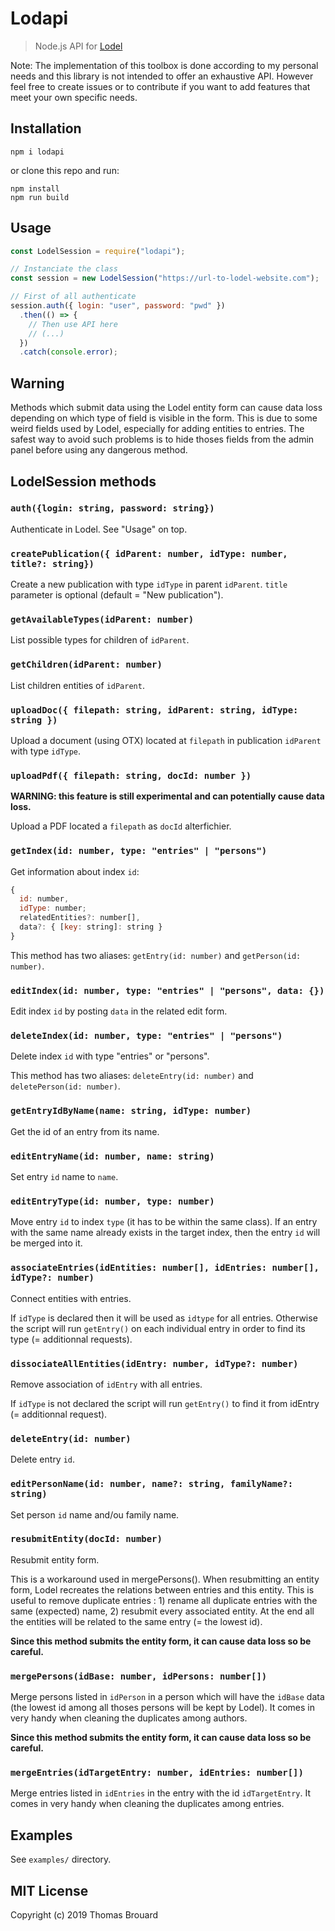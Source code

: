 # Lodapi

> Node.js API for [Lodel](https://github.com/OpenEdition/lodel/)

Note: The implementation of this toolbox is done according to my personal needs and this library is not intended to offer an exhaustive API. However feel free to create issues or to contribute if you want to add features that meet your own specific needs.

## Installation

```
npm i lodapi
```

or clone this repo and run:

```
npm install
npm run build
```

## Usage

```javascript
const LodelSession = require("lodapi");

// Instanciate the class
const session = new LodelSession("https://url-to-lodel-website.com");

// First of all authenticate
session.auth({ login: "user", password: "pwd" })
  .then(() => {
    // Then use API here
    // (...)
  })
  .catch(console.error);
```

## Warning

Methods which submit data using the Lodel entity form can cause data loss depending on which type of field is visible in the form. This is due to some weird fields used by Lodel, especially for adding entities to entries. The safest way to avoid such problems is to hide thoses fields from the admin panel before using any dangerous method.

## LodelSession methods

### `auth({login: string, password: string})`

Authenticate in Lodel. See "Usage" on top.

### `createPublication({ idParent: number, idType: number, title?: string})`

Create a new publication with type `idType` in parent `idParent`. `title` parameter is optional (default = "New publication").

### `getAvailableTypes(idParent: number)`

List possible types for children of `idParent`.

### `getChildren(idParent: number)`

List children entities of `idParent`.

### `uploadDoc({ filepath: string, idParent: string, idType: string })`

Upload a document (using OTX) located at `filepath` in publication `idParent` with type `idType`.

### `uploadPdf({ filepath: string, docId: number })`

**WARNING: this feature is still experimental and can potentially cause data loss.**

Upload a PDF located a `filepath` as `docId` alterfichier.



### `getIndex(id: number, type: "entries" | "persons")`

Get information about index `id`:

```javascript
{
  id: number,
  idType: number;
  relatedEntities?: number[],
  data?: { [key: string]: string }
}
```

This method has two aliases: `getEntry(id: number)` and `getPerson(id: number)`.

### `editIndex(id: number, type: "entries" | "persons", data: {})`

Edit index `id` by posting `data` in the related edit form.

### `deleteIndex(id: number, type: "entries" | "persons")`

Delete index `id` with type "entries" or "persons".

This method has two aliases: `deleteEntry(id: number)` and `deletePerson(id: number)`.

### `getEntryIdByName(name: string, idType: number)`

Get the id of an entry from its name.

### `editEntryName(id: number, name: string)`

Set entry `id` name to `name`.

### `editEntryType(id: number, type: number)`

Move entry `id` to index `type` (it has to be within the same class). If an entry with the same name already exists in the target index, then the entry `id` will be merged into it.

### `associateEntries(idEntities: number[], idEntries: number[], idType?: number)`

Connect entities with entries.

If `idType` is declared then it will be used as `idtype` for all entries. Otherwise the script will run `getEntry()` on each individual entry in order to find its type (= additionnal requests).

### `dissociateAllEntities(idEntry: number, idType?: number)`

Remove association of `idEntry` with all entries.

If `idType` is not declared the script will run `getEntry()` to find it from idEntry (= additionnal request).

### `deleteEntry(id: number)`

Delete entry `id`.

### `editPersonName(id: number, name?: string, familyName?: string)`

Set person `id` name and/ou family name.

### `resubmitEntity(docId: number)`

Resubmit entity form.

This is a workaround used in mergePersons(). When resubmitting an entity form, Lodel recreates the relations between entries and this entity. This is useful to remove duplicate entries : 1) rename all duplicate entries with the same (expected) name, 2) resubmit every associated entity. At the end all the entities will be related to the same entry (= the lowest id).

**Since this method submits the entity form, it can cause data loss so be careful.**

### `mergePersons(idBase: number, idPersons: number[])`

Merge persons listed in `idPerson` in a person which will have the `idBase` data (the lowest id among all thoses persons will be kept by Lodel). It comes in very handy when cleaning the duplicates among authors.

**Since this method submits the entity form, it can cause data loss so be careful.**

### `mergeEntries(idTargetEntry: number, idEntries: number[])`

Merge entries listed in `idEntries` in the entry with the id `idTargetEntry`. It comes in very handy when cleaning the duplicates among entries.

## Examples

See `examples/` directory.

## MIT License

Copyright (c) 2019 Thomas Brouard


